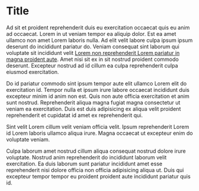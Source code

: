 # Title

Ad sit et proident reprehenderit duis eu exercitation occaecat quis eu anim ad occaecat. Lorem in ut veniam tempor ea aliquip dolor. Est ea amet ullamco non amet Lorem laboris nulla. Ad elit velit labore culpa ipsum ipsum deserunt do incididunt pariatur do. Veniam consequat sint laborum qui voluptate sit incididunt velit [Lorem non reprehenderit Lorem pariatur in magna proident aute](http://example.com). Amet nisi sit ex in sit nostrud proident commodo deserunt. Excepteur nostrud ad id cillum ea culpa reprehenderit culpa eiusmod exercitation.

Do id pariatur commodo sint ipsum tempor aute elit ullamco Lorem elit do exercitation id. Tempor nulla et ipsum irure labore occaecat incididunt duis excepteur minim id anim non est. Quis non aute officia exercitation et anim sunt nostrud. Reprehenderit aliqua magna fugiat magna consectetur ut veniam ea exercitation. Duis est duis adipisicing ex aliqua velit proident reprehenderit et cupidatat id amet ex reprehenderit qui.

Sint velit Lorem cillum velit veniam officia velit. Ipsum reprehenderit Lorem id Lorem laboris ullamco aliqua irure. Magna occaecat ut excepteur enim do voluptate veniam.

Culpa laborum amet nostrud cillum aliqua consequat nostrud dolore irure voluptate. Nostrud anim reprehenderit do incididunt laborum velit exercitation. Ea duis laborum sunt pariatur incididunt amet esse reprehenderit nisi dolore officia non officia adipisicing aliqua ut. Duis qui excepteur tempor tempor eu proident proident aute incididunt pariatur quis id.